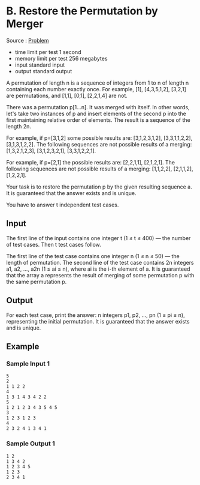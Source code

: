 # B. Restore the Permutation by Merger

Source : [Problem](https://codeforces.com/problemset/problem/1385/B)

- time limit per test 1 second
- memory limit per test 256 megabytes
- input standard input
- output standard output

A permutation of length n is a sequence of integers from 1 to n of length n containing each number exactly once. For example, [1], [4,3,5,1,2], [3,2,1] are permutations, and [1,1], [0,1], [2,2,1,4] are not.

There was a permutation p[1…n]. It was merged with itself. In other words, let's take two instances of p and insert elements of the second p into the first maintaining relative order of elements. The result is a sequence of the length 2n.

For example, if p=[3,1,2] some possible results are: [3,1,2,3,1,2], [3,3,1,1,2,2], [3,1,3,1,2,2]. The following sequences are not possible results of a merging: [1,3,2,1,2,3], [3,1,2,3,2,1], [3,3,1,2,2,1].

For example, if p=[2,1] the possible results are: [2,2,1,1], [2,1,2,1]. The following sequences are not possible results of a merging: [1,1,2,2], [2,1,1,2], [1,2,2,1].

Your task is to restore the permutation p by the given resulting sequence a. It is guaranteed that the answer exists and is unique.

You have to answer t independent test cases.

## Input

The first line of the input contains one integer t (1 ≤ t ≤ 400) — the number of test cases. Then t
test cases follow.

The first line of the test case contains one integer n (1 ≤ n ≤ 50) — the length of permutation. The second line of the test case contains 2n integers a1, a2, …, a2n (1 ≤ ai ≤ n), where ai is the i-th element of a. It is guaranteed that the array a represents the result of merging of some permutation p with the same permutation p.

## Output

For each test case, print the answer: n integers p1, p2, …, pn (1 ≤ pi ≤ n), representing the initial permutation. It is guaranteed that the answer exists and is unique.

## Example

### Sample Input 1

    5
    2
    1 1 2 2
    4
    1 3 1 4 3 4 2 2
    5
    1 2 1 2 3 4 3 5 4 5
    3
    1 2 3 1 2 3
    4
    2 3 2 4 1 3 4 1

### Sample Output 1

    1 2
    1 3 4 2
    1 2 3 4 5
    1 2 3
    2 3 4 1
